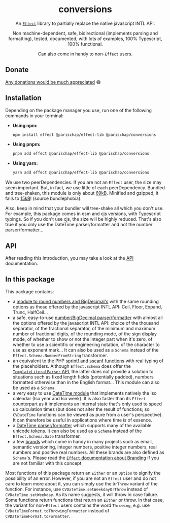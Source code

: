 <div align="center">

# conversions

An [`Effect`](https://effect.website/docs/introduction) library to partially replace the native javascript INTL API.

Non machine-dependent, safe, bidirectional (implements parsing and formatting), tested, documented, with lots of examples, 100% Typescript, 100% functional.

Can also come in handy to non-`Effect` users.

</div>

## Donate

[Any donations would be much appreciated](https://ko-fi.com/parischap) 😄

## Installation

Depending on the package manager you use, run one of the following commands in your terminal:

- **Using npm:**

  ```sh
  npm install effect @parischap/effect-lib @parischap/conversions
  ```

- **Using pnpm:**

  ```sh
  pnpm add effect @parischap/effect-lib @parischap/conversions
  ```

- **Using yarn:**
  ```sh
  yarn add effect @parischap/effect-lib @parischap/conversions
  ```

We use two peerDependencies. If you are not an `Effect` user, the size may seem important. But, in fact, we use little of each peerDependency. Bundled and tree-shaken, this module is only about [69kB](https://bundlephobia.com/package/@parischap/conversions). Minified and gzipped, it falls to [15kB](https://bundlephobia.com/package/@parischap/conversions)! (source bundlephobia).

Also, keep in mind that your bundler will tree-shake all which you don't use. For example, this package comes in esm and cjs versions, with Typescript typings. So if you don't use cjs, the size will be highly reduced. That's also true if you only use the DateTime parser/formatter and not the number parser/formatter...

## API

After reading this introduction, you may take a look at the [API](https://parischap.github.io/effect-libs/docs/conversions) documentation.

## In this package

This package contains:

- a [module to round numbers and BigDecimal's](./readme-assets/Rounding.md) with the same rounding options as those offered by the javascript INTL API: Ceil, Floor, Expand, Trunc, HalfCeil...
- a safe, easy-to-use [number/BigDecimal parser/formatter](./readme-assets/NumberParserFormatter.md) with almost all the options offered by the javascript INTL API: choice of the thousand separator, of the fractional separator, of the minimum and maximum number of fractional digits, of the rounding mode, of the sign display mode, of whether to show or not the integer part when it's zero, of whether to use a scientific or engineering notation, of the character to use as exponent mark... It can also be used as a `Schema` instead of the `Effect.Schema.NumberFromString` transformer.
- an equivalent to the PHP [sprintf and sscanf functions](./readme-assets/Templating.md) with real typing of the placeholders. Although `Effect.Schema` does offer the [`TemplateLiteralParser` API](https://effect.website/docs/schema/basic-usage/#templateliteralparser), the latter does not provide a solution to situations such as fixed length fields (potentially padded), numbers formatted otherwise than in the English format... This module can also be used as a `Schema`.
- a very easy to use [DateTime module](./readme-assets/DateTime.md) that implements natively the Iso calendar (Iso year and Iso week). It is also faster than its `Effect` counterpart as it implements an internal state that's only used to speed up calculation times (but does not alter the result of functions; so `CVDateTime` functions can be viewed as pure from a user's perspective). It can therefore be useful in applications where time is of essence.
- a [DateTime parser/formatter](./readme-assets/DateTimeFormatter.md) which supports many of the available [unicode tokens](https://www.unicode.org/reports/tr35/tr35-dates.html#Date_Field_Symbol_Table). It can also be used as a `Schema` instead of the `Effect.Schema.Date` transformer.
- a few [brands](./readme-assets/Branding.md) which come in handy in many projects such as email, semantic versioning, integer numbers, positive integer numbers, real numbers and positive real numbers. All these brands are also defined as `Schema`'s. Please read the [`Effect` documentation about Branding](https://effect.website/docs/code-style/branded-types/) if you are not familiar with this concept

Most functions of this package return an `Either` or an `Option` to signify the possibility of an error. However, if you are not an `Effect` user and do not care to learn more about it, you can simply use the `OrThrow` variant of the function. For instance, use `CVDateTime.setWeekdayOrThrow` instead of `CVDateTime.setWeekday`. As its name suggests, it will throw in case failure. Some functions return functions that return an `Either` or throw. In that case, the variant for non-`Effect` users contains the word `Throwing`, e.g. use `CVDateTimeFormat.toThrowingFormatter` instead of `CVDateTimeFormat.toFormatter`.
